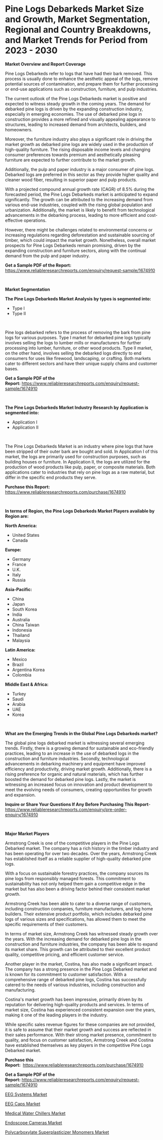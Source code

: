 <p><h1>Pine Logs Debarkeds Market Size and Growth, Market Segmentation, Regional and Country Breakdowns, and Market Trends for Period from 2023 -  2030</h1></p><p><strong>Market Overview and Report Coverage</strong></p>
<p><p>Pine Logs Debarkeds refer to logs that have had their bark removed. This process is usually done to enhance the aesthetic appeal of the logs, remove potential sources of contamination, and prepare them for further processing or end-use applications such as construction, furniture, and pulp industries.</p><p>The current outlook of the Pine Logs Debarkeds market is positive and expected to witness steady growth in the coming years. The demand for debarked pine logs is driven by the expanding construction industry, especially in emerging economies. The use of debarked pine logs in construction provides a more refined and visually appealing appearance to structures, leading to increased demand from architects, builders, and homeowners.</p><p>Moreover, the furniture industry also plays a significant role in driving the market growth as debarked pine logs are widely used in the production of high-quality furniture. The rising disposable income levels and changing consumer preferences towards premium and aesthetically pleasing furniture are expected to further contribute to the market growth.</p><p>Additionally, the pulp and paper industry is a major consumer of pine logs. Debarked logs are preferred in this sector as they provide higher quality and cleaner wood fiber, resulting in superior paper and pulp products.</p><p>With a projected compound annual growth rate (CAGR) of 8.5% during the forecasted period, the Pine Logs Debarkeds market is anticipated to expand significantly. The growth can be attributed to the increasing demand from various end-use industries, coupled with the rising global population and urbanization. Additionally, the market is likely to benefit from technological advancements in the debarking process, leading to more efficient and cost-effective operations.</p><p>However, there might be challenges related to environmental concerns or increasing regulations regarding deforestation and sustainable sourcing of timber, which could impact the market growth. Nonetheless, overall market prospects for Pine Logs Debarkeds remain promising, driven by the expanding construction and furniture sectors, along with the continual demand from the pulp and paper industry.</p></p>
<p><strong>Get a Sample PDF of the Report:</strong> <a href="https://www.reliableresearchreports.com/enquiry/request-sample/1674910">https://www.reliableresearchreports.com/enquiry/request-sample/1674910</a></p>
<p>&nbsp;</p>
<p><strong>Market Segmentation</strong></p>
<p><strong>The Pine Logs Debarkeds Market Analysis by types is segmented into:</strong></p>
<p><ul><li>Type I</li><li>Type II</li></ul></p>
<p>&nbsp;</p>
<p><p>Pine logs debarked refers to the process of removing the bark from pine logs for various purposes. Type I market for debarked pine logs typically involves selling the logs to lumber mills or manufacturers for further processing into lumber, furniture, or other wood products. Type II market, on the other hand, involves selling the debarked logs directly to end consumers for uses like firewood, landscaping, or crafting. Both markets cater to different sectors and have their unique supply chains and customer bases.</p></p>
<p><strong>Get a Sample PDF of the Report:</strong>&nbsp;<a href="https://www.reliableresearchreports.com/enquiry/request-sample/1674910">https://www.reliableresearchreports.com/enquiry/request-sample/1674910</a></p>
<p>&nbsp;</p>
<p><strong>The Pine Logs Debarkeds Market Industry Research by Application is segmented into:</strong></p>
<p><ul><li>Application I</li><li>Application II</li></ul></p>
<p>&nbsp;</p>
<p><p>The Pine Logs Debarkeds Market is an industry where pine logs that have been stripped of their outer bark are bought and sold. In Application I of this market, the logs are primarily used for construction purposes, such as building houses or furniture. In Application II, the logs are utilized for the production of wood products like pulp, paper, or composite materials. Both applications cater to industries that rely on pine logs as a raw material, but differ in the specific end products they serve.</p></p>
<p><strong>Purchase this Report:</strong>&nbsp; <a href="https://www.reliableresearchreports.com/purchase/1674910">https://www.reliableresearchreports.com/purchase/1674910</a></p>
<p>&nbsp;</p>
<p><strong>In terms of Region, the Pine Logs Debarkeds Market Players available by Region are:</strong></p>
<p>
    <p> <strong> North America: </strong>
        <ul>
            <li>United States</li>
            <li>Canada</li>
        </ul>
        </p> 
    <p> <strong> Europe: </strong>
        <ul>
            <li>Germany</li>
            <li>France</li>
            <li>U.K.</li>
            <li>Italy</li>
            <li>Russia</li>
        </ul>
        </p> 
    <p> <strong> Asia-Pacific: </strong>
        <ul>
            <li>China</li>
            <li>Japan</li>
            <li>South Korea</li>
            <li>India</li>
            <li>Australia</li>
            <li>China Taiwan</li>
            <li>Indonesia</li>
            <li>Thailand</li>
            <li>Malaysia</li>
        </ul>
        </p> 
    <p> <strong> Latin America: </strong>
        <ul>
            <li>Mexico</li>
            <li>Brazil</li>
            <li>Argentina Korea</li>
            <li>Colombia</li>
        </ul>
        </p> 
    <p> <strong> Middle East & Africa: </strong>
        <ul>
            <li>Turkey</li>
            <li>Saudi</li>
            <li>Arabia</li>
            <li>UAE</li>
            <li>Korea</li>
        </ul>
    </p>
    </p>
<p>&nbsp;</p>
<p><strong>What are the Emerging Trends in the Global Pine Logs Debarkeds market?</strong></p>
<p><p>The global pine logs debarked market is witnessing several emerging trends. Firstly, there is a growing demand for sustainable and eco-friendly practices, leading to an increase in the use of debarked logs in the construction and furniture industries. Secondly, technological advancements in debarking machinery and equipment have improved efficiency and productivity, driving market growth. Additionally, there is a rising preference for organic and natural materials, which has further boosted the demand for debarked pine logs. Lastly, the market is witnessing an increased focus on innovation and product development to meet the evolving needs of consumers, creating opportunities for growth and expansion.</p></p>
<p><strong>Inquire or Share Your Questions If Any Before Purchasing This Report</strong>- <a href="https://www.reliableresearchreports.com/enquiry/pre-order-enquiry/1674910">https://www.reliableresearchreports.com/enquiry/pre-order-enquiry/1674910</a></p>
<p>&nbsp;</p>
<p><strong>Major Market Players</strong></p>
<p><p>Armstrong Creek is one of the competitive players in the Pine Logs Debarked market. The company has a rich history in the timber industry and has been operating for over two decades. Over the years, Armstrong Creek has established itself as a reliable supplier of high-quality debarked pine logs.</p><p>With a focus on sustainable forestry practices, the company sources its pine logs from responsibly managed forests. This commitment to sustainability has not only helped them gain a competitive edge in the market but has also been a driving factor behind their consistent market growth.</p><p>Armstrong Creek has been able to cater to a diverse range of customers, including construction companies, furniture manufacturers, and log home builders. Their extensive product portfolio, which includes debarked pine logs of various sizes and specifications, has allowed them to meet the specific requirements of their customers.</p><p>In terms of market size, Armstrong Creek has witnessed steady growth over the years. With the increasing demand for debarked pine logs in the construction and furniture industries, the company has been able to expand its market share. This growth can be attributed to their excellent product quality, competitive pricing, and efficient customer service.</p><p>Another player in the market, Costina, has also made a significant impact. The company has a strong presence in the Pine Logs Debarked market and is known for its commitment to customer satisfaction. With a comprehensive range of debarked pine logs, Costina has successfully catered to the needs of various industries, including construction and manufacturing.</p><p>Costina's market growth has been impressive, primarily driven by its reputation for delivering high-quality products and services. In terms of market size, Costina has experienced consistent expansion over the years, making it one of the leading players in the industry.</p><p>While specific sales revenue figures for these companies are not provided, it is safe to assume that their market growth and success are reflected in their sales performance. With their strong market presence, commitment to quality, and focus on customer satisfaction, Armstrong Creek and Costina have established themselves as key players in the competitive Pine Logs Debarked market.</p></p>
<p><strong>Purchase this Report:</strong>&nbsp;&nbsp;<a href="https://www.reliableresearchreports.com/purchase/1674910">https://www.reliableresearchreports.com/purchase/1674910</a></p>
<p></p>
<p><strong>Get a Sample PDF of the Report:</strong>&nbsp;<a href="https://www.reliableresearchreports.com/enquiry/request-sample/1674910">https://www.reliableresearchreports.com/enquiry/request-sample/1674910</a></p>
<p><p><a href="https://www.linkedin.com/pulse/eeg-systems-market-size-share-amp-trends-analysis-report-vbqcc/">EEG Systems Market</a></p><p><a href="https://www.linkedin.com/pulse/eeg-caps-market-challenges-opportunities-growth-drivers-gf0ic/">EEG Caps Market</a></p><p><a href="https://medium.com/@santoshh992151/medical-water-chillers-market-the-key-to-successful-business-strategy-forecast-till-2030-fae4db1f376e">Medical Water Chillers Market</a></p><p><a href="https://www.linkedin.com/pulse/endoscope-cameras-market-size-share-global-analysis-report-0uyxc/">Endoscope Cameras Market</a></p><p><a href="https://medium.com/@shivay151299/polycarboxylate-superplasticizer-monomers-market-focuses-on-market-share-size-and-projected-6dac0669bb80">Polycarboxylate Superplasticizer Monomers Market</a></p></p>
